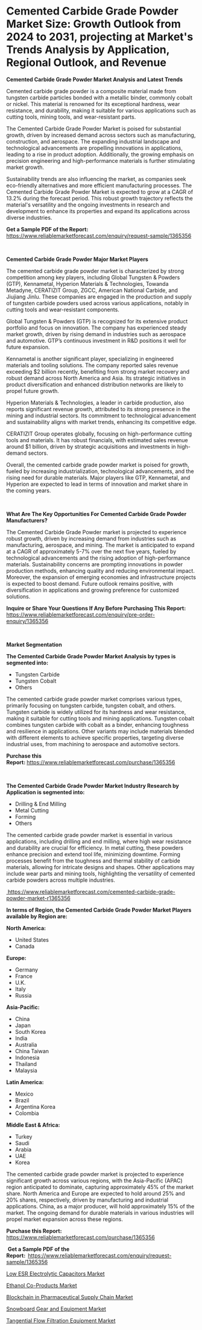 <p><h1>Cemented Carbide Grade Powder Market Size: Growth Outlook from 2024 to 2031, projecting at Market's Trends Analysis by Application, Regional Outlook, and Revenue</h1></p><p><strong>Cemented Carbide Grade Powder Market Analysis and Latest Trends</strong></p>
<p><p>Cemented carbide grade powder is a composite material made from tungsten carbide particles bonded with a metallic binder, commonly cobalt or nickel. This material is renowned for its exceptional hardness, wear resistance, and durability, making it suitable for various applications such as cutting tools, mining tools, and wear-resistant parts.</p><p>The Cemented Carbide Grade Powder Market is poised for substantial growth, driven by increased demand across sectors such as manufacturing, construction, and aerospace. The expanding industrial landscape and technological advancements are propelling innovations in applications, leading to a rise in product adoption. Additionally, the growing emphasis on precision engineering and high-performance materials is further stimulating market growth.</p><p>Sustainability trends are also influencing the market, as companies seek eco-friendly alternatives and more efficient manufacturing processes. The Cemented Carbide Grade Powder Market is expected to grow at a CAGR of 13.2% during the forecast period. This robust growth trajectory reflects the material's versatility and the ongoing investments in research and development to enhance its properties and expand its applications across diverse industries.</p></p>
<p><strong>Get a Sample PDF of the Report:&nbsp;</strong> <a href="https://www.reliablemarketforecast.com/enquiry/request-sample/1365356?utm_campaign=1130&utm_medium=2&utm_source=Github&utm_content=ia&utm_term=06122024&utm_id=cemented-carbide-grade-powder">https://www.reliablemarketforecast.com/enquiry/request-sample/1365356</a></p>
<p>&nbsp;</p>
<p><strong>Cemented Carbide Grade Powder Major Market Players</strong></p>
<p><p>The cemented carbide grade powder market is characterized by strong competition among key players, including Global Tungsten & Powders (GTP), Kennametal, Hyperion Materials & Technologies, Towanda Metadyne, CERATIZIT Group, ZGCC, American National Carbide, and Jiujiang Jinlu. These companies are engaged in the production and supply of tungsten carbide powders used across various applications, notably in cutting tools and wear-resistant components.</p><p>Global Tungsten & Powders (GTP) is recognized for its extensive product portfolio and focus on innovation. The company has experienced steady market growth, driven by rising demand in industries such as aerospace and automotive. GTP’s continuous investment in R&D positions it well for future expansion.</p><p>Kennametal is another significant player, specializing in engineered materials and tooling solutions. The company reported sales revenue exceeding $2 billion recently, benefiting from strong market recovery and robust demand across North America and Asia. Its strategic initiatives in product diversification and enhanced distribution networks are likely to propel future growth.</p><p>Hyperion Materials & Technologies, a leader in carbide production, also reports significant revenue growth, attributed to its strong presence in the mining and industrial sectors. Its commitment to technological advancement and sustainability aligns with market trends, enhancing its competitive edge.</p><p>CERATIZIT Group operates globally, focusing on high-performance cutting tools and materials. It has robust financials, with estimated sales revenue around $1 billion, driven by strategic acquisitions and investments in high-demand sectors.</p><p>Overall, the cemented carbide grade powder market is poised for growth, fueled by increasing industrialization, technological advancements, and the rising need for durable materials. Major players like GTP, Kennametal, and Hyperion are expected to lead in terms of innovation and market share in the coming years.</p></p>
<p>&nbsp;</p>
<p><strong>What Are The Key Opportunities For Cemented Carbide Grade Powder Manufacturers?</strong></p>
<p><p>The Cemented Carbide Grade Powder market is projected to experience robust growth, driven by increasing demand from industries such as manufacturing, aerospace, and mining. The market is anticipated to expand at a CAGR of approximately 5-7% over the next five years, fueled by technological advancements and the rising adoption of high-performance materials. Sustainability concerns are prompting innovations in powder production methods, enhancing quality and reducing environmental impact. Moreover, the expansion of emerging economies and infrastructure projects is expected to boost demand. Future outlook remains positive, with diversification in applications and growing preference for customized solutions.</p></p>
<p><strong>Inquire or Share Your Questions If Any Before Purchasing This Report:</strong> <a href="https://www.reliablemarketforecast.com/enquiry/pre-order-enquiry/1365356?utm_campaign=1130&utm_medium=2&utm_source=Github&utm_content=ia&utm_term=06122024&utm_id=cemented-carbide-grade-powder">https://www.reliablemarketforecast.com/enquiry/pre-order-enquiry/1365356</a></p>
<p>&nbsp;</p>
<p><strong>Market Segmentation</strong></p>
<p><strong>The Cemented Carbide Grade Powder Market Analysis by types is segmented into:</strong></p>
<p><ul><li>Tungsten Carbide</li><li>Tungsten Cobalt</li><li>Others</li></ul></p>
<p><p>The cemented carbide grade powder market comprises various types, primarily focusing on tungsten carbide, tungsten cobalt, and others. Tungsten carbide is widely utilized for its hardness and wear resistance, making it suitable for cutting tools and mining applications. Tungsten cobalt combines tungsten carbide with cobalt as a binder, enhancing toughness and resilience in applications. Other variants may include materials blended with different elements to achieve specific properties, targeting diverse industrial uses, from machining to aerospace and automotive sectors.</p></p>
<p><strong>Purchase this Report:&nbsp;</strong><a href="https://www.reliablemarketforecast.com/purchase/1365356?utm_campaign=1130&utm_medium=2&utm_source=Github&utm_content=ia&utm_term=06122024&utm_id=cemented-carbide-grade-powder">https://www.reliablemarketforecast.com/purchase/1365356</a></p>
<p>&nbsp;</p>
<p><strong>The Cemented Carbide Grade Powder Market Industry Research by Application is segmented into:</strong></p>
<p><ul><li>Drilling & End Milling</li><li>Metal Cutting</li><li>Forming</li><li>Others</li></ul></p>
<p><p>The cemented carbide grade powder market is essential in various applications, including drilling and end milling, where high wear resistance and durability are crucial for efficiency. In metal cutting, these powders enhance precision and extend tool life, minimizing downtime. Forming processes benefit from the toughness and thermal stability of carbide materials, allowing for intricate designs and shapes. Other applications may include wear parts and mining tools, highlighting the versatility of cemented carbide powders across multiple industries.</p></p>
<p><a href="https://www.reliablemarketforecast.com/cemented-carbide-grade-powder-market-r1365356?utm_campaign=1130&utm_medium=2&utm_source=Github&utm_content=ia&utm_term=06122024&utm_id=cemented-carbide-grade-powder">&nbsp;https://www.reliablemarketforecast.com/cemented-carbide-grade-powder-market-r1365356</a></p>
<p><strong>In terms of Region, the Cemented Carbide Grade Powder Market Players available by Region are:</strong></p>
<p>
    <p> <strong> North America: </strong>
        <ul>
            <li>United States</li>
            <li>Canada</li>
        </ul>
        </p> 
    <p> <strong> Europe: </strong>
        <ul>
            <li>Germany</li>
            <li>France</li>
            <li>U.K.</li>
            <li>Italy</li>
            <li>Russia</li>
        </ul>
        </p> 
    <p> <strong> Asia-Pacific: </strong>
        <ul>
            <li>China</li>
            <li>Japan</li>
            <li>South Korea</li>
            <li>India</li>
            <li>Australia</li>
            <li>China Taiwan</li>
            <li>Indonesia</li>
            <li>Thailand</li>
            <li>Malaysia</li>
        </ul>
        </p> 
    <p> <strong> Latin America: </strong>
        <ul>
            <li>Mexico</li>
            <li>Brazil</li>
            <li>Argentina Korea</li>
            <li>Colombia</li>
        </ul>
        </p> 
    <p> <strong> Middle East & Africa: </strong>
        <ul>
            <li>Turkey</li>
            <li>Saudi</li>
            <li>Arabia</li>
            <li>UAE</li>
            <li>Korea</li>
        </ul>
    </p>
    </p>
<p><p>The cemented carbide grade powder market is projected to experience significant growth across various regions, with the Asia-Pacific (APAC) region anticipated to dominate, capturing approximately 45% of the market share. North America and Europe are expected to hold around 25% and 20% shares, respectively, driven by manufacturing and industrial applications. China, as a major producer, will hold approximately 15% of the market. The ongoing demand for durable materials in various industries will propel market expansion across these regions.</p></p>
<p><strong>Purchase this Report: </strong><a href="https://www.reliablemarketforecast.com/purchase/1365356?utm_campaign=1130&utm_medium=2&utm_source=Github&utm_content=ia&utm_term=06122024&utm_id=cemented-carbide-grade-powder">https://www.reliablemarketforecast.com/purchase/1365356</a></p>
<p>&nbsp;<strong>Get a Sample PDF of the Report:&nbsp;&nbsp;</strong><a href="https://www.reliablemarketforecast.com/enquiry/request-sample/1365356?utm_campaign=1130&utm_medium=2&utm_source=Github&utm_content=ia&utm_term=06122024&utm_id=cemented-carbide-grade-powder">https://www.reliablemarketforecast.com/enquiry/request-sample/1365356</a></p>
<p><strong></strong></p>
<p><p><a href="https://issuu.com/reportprime-2/docs/low-esr-electrolytic-capacitors-market-size-2030.p?utm_campaign=1130&utm_medium=2&utm_source=Github&utm_content=ia&utm_term=06122024&utm_id=cemented-carbide-grade-powder">Low ESR Electrolytic Capacitors Market</a></p><p><a href="https://github.com/RickHolmes3/Market-Research-Report-List-7/blob/main/ethanol-co-products-market.md?utm_campaign=1130&utm_medium=2&utm_source=Github&utm_content=ia&utm_term=06122024&utm_id=cemented-carbide-grade-powder">Ethanol Co-Products Market</a></p><p><a href="https://www.linkedin.com/pulse/exploring-blockchain-pharmaceutical-supply-chain-market-ytame?utm_campaign=1130&utm_medium=2&utm_source=Github&utm_content=ia&utm_term=06122024&utm_id=cemented-carbide-grade-powder">Blockchain in Pharmaceutical Supply Chain Market</a></p><p><a href="https://issuu.com/reportprime-2/docs/snowboard-gear-and-equipment-market-size-2030.pptx?utm_campaign=1130&utm_medium=2&utm_source=Github&utm_content=ia&utm_term=06122024&utm_id=cemented-carbide-grade-powder">Snowboard Gear and Equipment Market</a></p><p><a href="https://www.linkedin.com/pulse/robust-growth-anticipated-tangential-flow-filtration-equipment-hd1sf?utm_campaign=1130&utm_medium=2&utm_source=Github&utm_content=ia&utm_term=06122024&utm_id=cemented-carbide-grade-powder">Tangential Flow Filtration Equipment Market</a></p></p>